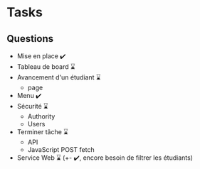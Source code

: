 # Tasks

## Questions

* Mise en place ✔️
* Tableau de board ⌛
* Avancement d'un étudiant ⌛
	* page
* Menu ✔️
* Sécurité ⌛
	* Authority
	* Users
* Terminer tâche ⌛
	* API
	* JavaScript POST fetch
* Service Web ⌛ (+- ✔️, encore besoin de filtrer les étudiants)
